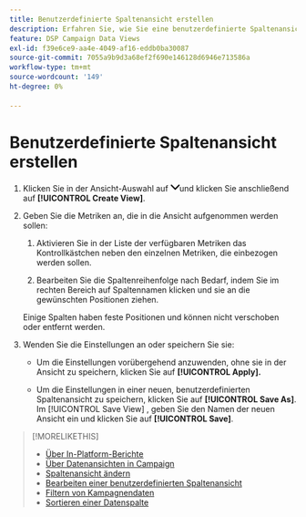 ```yaml
---
title: Benutzerdefinierte Spaltenansicht erstellen
description: Erfahren Sie, wie Sie eine benutzerdefinierte Spaltenansicht erstellen.
feature: DSP Campaign Data Views
exl-id: f39e6ce9-aa4e-4049-af16-eddb0ba30087
source-git-commit: 7055a9b9d3a68ef2f690e146128d6946e713586a
workflow-type: tm+mt
source-wordcount: '149'
ht-degree: 0%

---
```


# Benutzerdefinierte Spaltenansicht erstellen

1. Klicken Sie in der Ansicht-Auswahl auf ![Abwärtspfeil](/help/dsp/assets/chevron-down.png)und klicken Sie anschließend auf **[!UICONTROL Create View]**.

1. Geben Sie die Metriken an, die in die Ansicht aufgenommen werden sollen:

   1. Aktivieren Sie in der Liste der verfügbaren Metriken das Kontrollkästchen neben den einzelnen Metriken, die einbezogen werden sollen.

   1. Bearbeiten Sie die Spaltenreihenfolge nach Bedarf, indem Sie im rechten Bereich auf Spaltennamen klicken und sie an die gewünschten Positionen ziehen.

   Einige Spalten haben feste Positionen und können nicht verschoben oder entfernt werden.

1. Wenden Sie die Einstellungen an oder speichern Sie sie:

   * Um die Einstellungen vorübergehend anzuwenden, ohne sie in der Ansicht zu speichern, klicken Sie auf **[!UICONTROL Apply].**

   * Um die Einstellungen in einer neuen, benutzerdefinierten Spaltenansicht zu speichern, klicken Sie auf **[!UICONTROL Save As]**. Im [!UICONTROL Save View] , geben Sie den Namen der neuen Ansicht ein und klicken Sie auf **[!UICONTROL Save]**.

>[!MORELIKETHIS]
>
>* [Über In-Platform-Berichte](campaign-reports-about.md)
>* [Über Datenansichten in Campaign](campaign-data-views-about.md)
>* [Spaltenansicht ändern](column-view-change.md)
>* [Bearbeiten einer benutzerdefinierten Spaltenansicht](column-view-edit.md)
>* [Filtern von Kampagnendaten](campaign-data-filter.md)
>* [Sortieren einer Datenspalte](campaign-data-sort.md)

